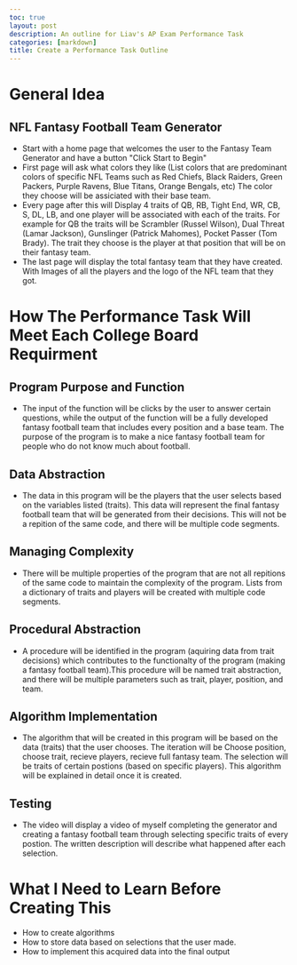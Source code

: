 ```yaml
---
toc: true
layout: post
description: An outline for Liav's AP Exam Performance Task
categories: [markdown]
title: Create a Performance Task Outline
---
```


# General Idea
## NFL Fantasy Football Team Generator
- Start with a home page that welcomes the user to the Fantasy Team Generator and have a button "Click Start to Begin"
- First page will ask what colors they like (List colors that are predominant colors of specific NFL Teams such as Red Chiefs, Black Raiders, Green Packers, Purple Ravens, Blue Titans, Orange Bengals, etc) The color they choose will be assiciated with their base team.
- Every page after this will Display 4 traits of QB, RB, Tight End, WR, CB, S, DL, LB, and one player will be associated with each of the traits. For example for QB the traits will be Scrambler (Russel Wilson), Dual Threat (Lamar Jackson), Gunslinger (Patrick Mahomes), Pocket Passer (Tom Brady). The trait they choose is the player at that position that will be on their fantasy team.
- The last page will display the total fantasy team that they have created. With Images of all the players and the logo of the NFL team that they got.  

# How The Performance Task Will Meet Each College Board Requirment

## Program Purpose and Function
- The input of the function will be clicks by the user to answer certain questions, while the output of the function will be a fully developed fantasy football team that includes every position and a base team. The purpose of the program is to make a nice fantasy football team for people who do not know much about football.

## Data Abstraction
- The data in this program will be the players that the user selects based on the variables listed (traits). This data will represent the final fantasy football team that will be generated from their decisions. This will not be a repition of the same code, and there will be multiple code segments.

## Managing Complexity
- There will be multiple properties of the program that are not all repitions of the same code to maintain the complexity of the program. Lists from a dictionary of traits and players will be created with multiple code segments. 

## Procedural Abstraction
- A procedure will be identified in the program (aquiring data from trait decisions) which contributes to the functionalty of the program (making a fantasy football team).This procedure will be named trait abstraction, and there will be multiple parameters such as trait, player, position, and team.

## Algorithm Implementation
- The algorithm that will be created in this program will be based on the data (traits) that the user chooses. The iteration will be Choose position, choose trait, recieve players, recieve full fantasy team. The selection will be traits of certain postions (based on specific players). This algorithm will be explained in detail once it is created.

## Testing
- The video will display a video of myself completing the generator and creating a fantasy football team through selecting specific traits of every postion. The written description will describe what happened after each selection.

# What I Need to Learn Before Creating This

- How to create algorithms
- How to store data based on selections that the user made.
- How to implement this acquired data into the final output
